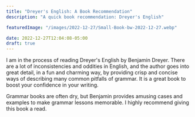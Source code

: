 ```yaml
---
title: "Dreyer's English: A Book Recommendation"
description: "A quick book recommendation: Dreyer's English"

featuredImage: "/images/2022-12-27/Small-Book-bw-2022-12-27.webp"

date: 2022-12-27T12:04:08-05:00
draft: true
---
```


I am in the process of reading Dreyer's English by Benjamin Dreyer. There are a lot of inconsistencies and oddities in English, and the author goes into great detail, in a fun and charming way, by providing crisp and concise ways of describing many common pitfalls of grammar. It is a great book to boost your confidence in your writing.

Grammar books are often dry, but Benjamin provides amusing cases and examples to make grammar lessons memorable. I highly recommend giving this book a read. 
